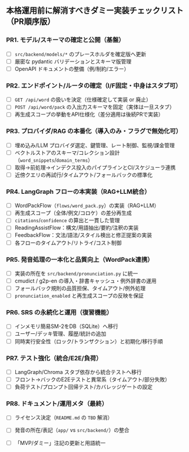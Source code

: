 ## 本格運用前に解消すべきダミー実装チェックリスト（PR順序版）

### PR1. モデル/スキーマの確定と公開（基盤）
- [ ] `src/backend/models/*` のプレースホルダを確定版へ更新
- [ ] 厳密な pydantic バリデーションとスキーマ版管理
- [ ] OpenAPI ドキュメントの整備（例/制約/エラー）

### PR2. エンドポイント/ルータの確定（I/F固定・中身はスタブ可）
- [ ] `GET /api/word` の扱いを決定（仕様確定して実装 or 廃止）
- [ ] `POST /api/word/pack` の入出力スキーマを固定（実体は一旦スタブ）
- [ ] 再生成スコープの挙動をAPI仕様化（差分適用は後続PRで実装）

### PR3. プロバイダ/RAG の本番化（導入のみ・フラグで無効化可）
- [ ] 埋め込み/LLM プロバイダ選定、鍵管理、レート制御、監視/課金管理
- [ ] ベクトルストアのスキーマ/コレクション設計（`word_snippets`/`domain_terms`）
- [ ] 取得→前処理→インデクス投入のパイプラインとCI/スケジューラ連携
- [ ] 近傍クエリの再試行/タイムアウト/フォールバックの標準化

### PR4. LangGraph フローの本実装（RAG+LLM統合）
- [ ] WordPackFlow（`flows/word_pack.py`）の実装（RAG+LLM）
- [ ] 再生成スコープ（全体/例文/コロケ）の差分再生成
- [ ] `citations`/`confidence` の算出と一貫した管理
- [ ] ReadingAssistFlow：構文/用語抽出/要約/注釈の実装
- [ ] FeedbackFlow：文法/語法/スタイル検出と修正提案の実装
- [ ] 各フローのタイムアウト/リトライ/コスト制御

### PR5. 発音処理の一本化と品質向上（WordPack連携）
- [ ] 実装の所在を `src/backend/pronunciation.py` に統一
- [ ] cmudict / g2p-en の導入・辞書キャッシュ・例外辞書の運用
- [ ] フォールバック規則の品質担保、タイムアウト/例外処理
- [ ] `pronunciation_enabled` と再生成スコープの反映を保証

### PR6. SRS の永続化と運用（復習機能）
- [ ] インメモリ簡易SM-2をDB（SQLite）へ移行
- [ ] ユーザー/デッキ管理、履歴/統計の追加
- [ ] 同時実行安全性（ロック/トランザクション）と初期化/移行手順

### PR7. テスト強化（統合/E2E/負荷）
- [ ] LangGraph/Chroma スタブ依存から統合テストへ移行
- [ ] フロント→バックのE2Eテストと異常系（タイムアウト/部分失敗）
- [ ] 負荷テスト/プロンプト回帰テスト/カバレッジゲートの設定

### PR8. ドキュメント/運用メタ（最終）
- [ ] ライセンス決定（`README.md` の `TBD` 解消）
- [ ] 発音の所在/表記（`app/` vs `src/backend/`）の整合
- [ ] 「MVP/ダミー」注記の更新と用語統一


